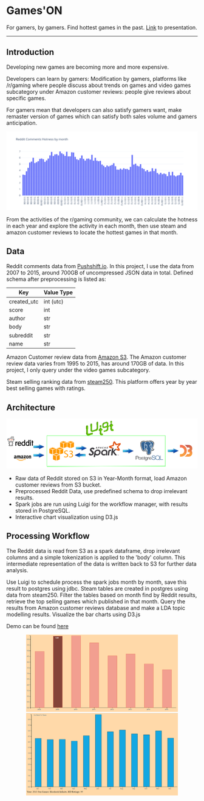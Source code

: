 # Games'ON 

For gamers, by gamers. Find hottest games in the past. [Link](https://docs.google.com/presentation/d/1UiaVdh7vm3-zZy_zAdr0yUroDv7sSAVyL2oXPm6rg1g/edit#slide=id.p) to presentation.


<hr/>

## Introduction
Developing new games are becoming more and more expensive.

Developers can learn by gamers:  Modification by gamers, platforms like /r/gaming where people discuss about trends on games and video games subcategory under Amazon customer reviews: people give reviews about specific games.

For gamers mean that developers can also satisfy gamers want, make remaster version of games which can satisfy both sales volume and gamers anticipation.

<img src="./img/reddit.png" width="700px"/>

From the activities of the r/gaming community, we can calculate the hotness in each year and explore the activity in each month, then use steam and amazon customer reviews to locate the hottest games in that month.

## Data
Reddit comments data from [Pushshift.io](https://files.pushshift.io/reddit/).
In this project, I use the data from 2007 to 2015, around 700GB of uncompressed JSON data in total. Defined schema after preprocessing is listed as:

Key | Value Type
----| ----------
created_utc | int (utc)
score | int
author | str
body | str
subreddit | str
name | str

Amazon Customer review data from [Amazon S3](https://s3.amazonaws.com/amazon-reviews-pds/readme.html). The Amazon customer review data varies from 1995 to 2015, has around 170GB of data. In this project, I only query under the video games subcategory.

Steam selling ranking data from [steam250](https://steam250.com/). This platform offers year by year best selling games with ratings.

## Architecture
<img src="./img/architecture.png" width="800px"/>

- Raw data of Reddit stored on S3 in Year-Month format, load Amazon customer reviews from S3 bucket.
- Preprocessed Reddit Data, use predefined schema to drop irrelevant results.
- Spark jobs are run using Luigi for the workflow manager, with results stored in PostgreSQL. 
- Interactive chart visualization using D3.js  

## Processing Workflow

The Reddit data is read from S3 as a spark dataframe, drop irrelevant columns and a simple tokenization is applied to the 'body' column. This intermediate representation
of the data is written back to S3 for further data analysis. 

Use Luigi to schedule process the spark jobs month by month, save this result to postgres using jdbc. Steam tables are created in postgres using data from steam250. Filter the tables based on month find by Reddit results, retrieve the top selling games which published in that month. Query the results from Amazon customer reviews database and make a LDA topic modelling results. Visualize the bar charts using D3.js 

Demo can be found [here](https://youtu.be/Umh0FJpXR50)

<div align="center">
<img src="./img/demo_1.PNG" width="400px"/>
<img src="./img/demo_2.PNG" width="400px"/>
</div>